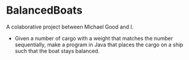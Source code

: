# BalancedBoats
A colaborative project between Michael Good and I.

- Given a number of cargo with a weight that matches the number sequentially, make a program in Java that places the cargo on a ship such that the boat stays balanced.
